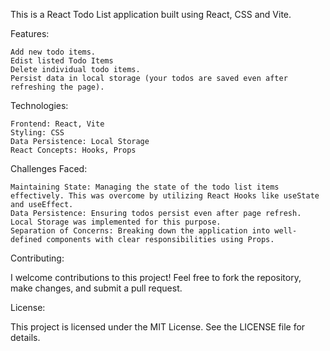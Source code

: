 This is a React Todo List application built using React, CSS and Vite.

Features:

    Add new todo items.
    Edist listed Todo Items
    Delete individual todo items.
    Persist data in local storage (your todos are saved even after refreshing the page).

Technologies:

    Frontend: React, Vite
    Styling: CSS
    Data Persistence: Local Storage
    React Concepts: Hooks, Props

Challenges Faced:

    Maintaining State: Managing the state of the todo list items effectively. This was overcome by utilizing React Hooks like useState and useEffect.
    Data Persistence: Ensuring todos persist even after page refresh. Local Storage was implemented for this purpose.
    Separation of Concerns: Breaking down the application into well-defined components with clear responsibilities using Props.
 

Contributing:

I welcome contributions to this project! Feel free to fork the repository, make changes, and submit a pull request.  

License:

This project is licensed under the MIT License. See the LICENSE file for details.  

